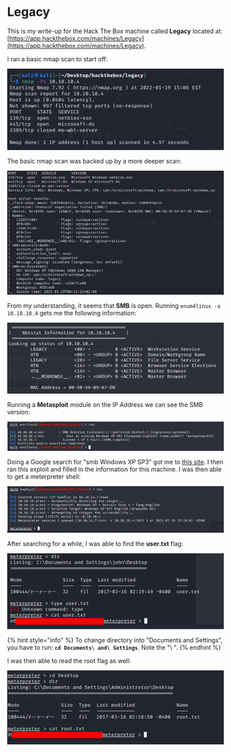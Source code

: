 # Legacy

This is my write-up for the Hack The Box machine called **Legacy** located at: [https://app.hackthebox.com/machines/Legacy](https://app.hackthebox.com/machines/Legacy).

I ran a basic nmap scan to start off:

![](<../../.gitbook/assets/image (353).png>)

The basic nmap scan was backed up by a more deeper scan:

![](<../../.gitbook/assets/image (354).png>)

From my understanding, it seems that **SMB** is open. Running `enum4linux -a 10.10.10.4` gets me the following information:

![](<../../.gitbook/assets/image (361) (1).png>)

Running a **Metasploit** module on the IP Address we can see the SMB version:

![](<../../.gitbook/assets/image (374) (1).png>)

Doing a Google search for "smb Windows XP SP3" got me to [this site](https://www.rapid7.com/db/modules/exploit/windows/smb/ms08\_067\_netapi/). I then ran this exploit and filled in the information for this machine. I was then able to get a meterpreter shell:

![](<../../.gitbook/assets/image (362).png>)

After searching for a while, I was able to find the **user.txt** flag:

![](<../../.gitbook/assets/image (366) (1) (1).png>)

{% hint style="info" %}
To change directory into "Documents and Settings", you have to run: **`cd Documents\ and\ Settings`**. Note the "\ ".
{% endhint %}

I was then able to read the root flag as well:

![](<../../.gitbook/assets/image (339) (1).png>)
